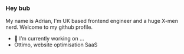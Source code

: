 ### Hey bub

My name is Adrian, I'm UK based frontend engineer and a huge X-men nerd. Welcome to my github profile.

- 🔭 I’m currently working on ...
- Ottimo, website optimisation SaaS

<!--
**abadiu/abadiu** is a ✨ _special_ ✨ repository because its `README.md` (this file) appears on your GitHub profile.

Here are some ideas to get you started:

- 🌱 I’m currently learning ...
- 👯 I’m looking to collaborate on ...
- 🤔 I’m looking for help with ...
- 💬 Ask me about ...
- 📫 How to reach me: ...
- 😄 Pronouns: ...
- ⚡ Fun fact: ...
-->
